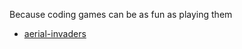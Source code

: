 Because coding games can be as fun as playing them

- [aerial-invaders](https://domi7777.github.io/mini-games/aerial-invaders/)
